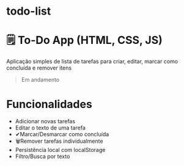 # todo-list

# 🗒️ To-Do App (HTML, CSS, JS)

Aplicação simples de lista de tarefas para criar, editar, marcar como concluída e remover itens

> Em andamento
> 
# Funcionalidades

- Adicionar novas tarefas
- Editar o texto de uma tarefa
- ✔Marcar/Desmarcar como concluída
- 🗑Remover tarefas individualmente
- Persistência local com localStorage
- Filtro/Busca por texto
